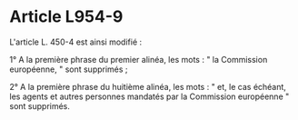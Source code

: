 # Article L954-9

L'article L. 450-4 est ainsi modifié :

1° A la première phrase du premier alinéa, les mots : " la Commission européenne, " sont supprimés ;

2° A la première phrase du huitième alinéa, les mots : " et, le cas échéant, les agents et autres personnes mandatés par la Commission européenne " sont supprimés.
